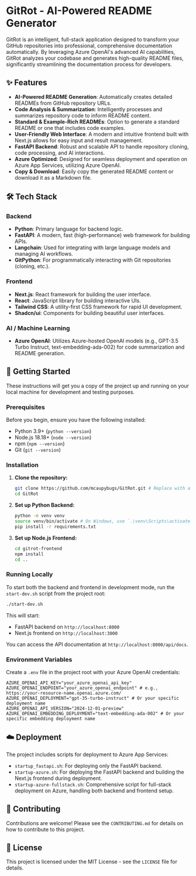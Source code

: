 # GitRot - AI-Powered README Generator

GitRot is an intelligent, full-stack application designed to transform your GitHub repositories into professional, comprehensive documentation automatically. By leveraging Azure OpenAI's advanced AI capabilities, GitRot analyzes your codebase and generates high-quality README files, significantly streamlining the documentation process for developers.

## ✨ Features

*   **AI-Powered README Generation**: Automatically creates detailed READMEs from GitHub repository URLs.
*   **Code Analysis & Summarization**: Intelligently processes and summarizes repository code to inform README content.
*   **Standard & Example-Rich READMEs**: Option to generate a standard README or one that includes code examples.
*   **User-Friendly Web Interface**: A modern and intuitive frontend built with Next.js allows for easy input and result management.
*   **FastAPI Backend**: Robust and scalable API to handle repository cloning, code processing, and AI interactions.
*   **Azure Optimized**: Designed for seamless deployment and operation on Azure App Services, utilizing Azure OpenAI.
*   **Copy & Download**: Easily copy the generated README content or download it as a Markdown file.

## 🛠️ Tech Stack

### Backend

*   **Python**: Primary language for backend logic.
*   **FastAPI**: A modern, fast (high-performance) web framework for building APIs.
*   **Langchain**: Used for integrating with large language models and managing AI workflows.
*   **GitPython**: For programmatically interacting with Git repositories (cloning, etc.).

### Frontend

*   **Next.js**: React framework for building the user interface.
*   **React**: JavaScript library for building interactive UIs.
*   **Tailwind CSS**: A utility-first CSS framework for rapid UI development.
*   **Shadcn/ui**: Components for building beautiful user interfaces.

### AI / Machine Learning

*   **Azure OpenAI**: Utilizes Azure-hosted OpenAI models (e.g., GPT-3.5 Turbo Instruct, text-embedding-ada-002) for code summarization and README generation.

## 🚀 Getting Started

These instructions will get you a copy of the project up and running on your local machine for development and testing purposes.

### Prerequisites

Before you begin, ensure you have the following installed:

*   Python 3.9+ (`python --version`)
*   Node.js 18.18+ (`node --version`)
*   npm (`npm --version`)
*   Git (`git --version`)

### Installation

1.  **Clone the repository:**

    ```bash
    git clone https://github.com/mcaupybugs/GitRot.git # Replace with actual repo URL
    cd GitRot
    ```

2.  **Set up Python Backend:**

    ```bash
    python -m venv venv
    source venv/bin/activate # On Windows, use `.\venv\Scripts\activate`
    pip install -r requirements.txt
    ```

3.  **Set up Node.js Frontend:**

    ```bash
    cd gitrot-frontend
    npm install
    cd ..
    ```

### Running Locally

To start both the backend and frontend in development mode, run the `start-dev.sh` script from the project root:

```bash
./start-dev.sh
```

This will start:
*   FastAPI backend on `http://localhost:8000`
*   Next.js frontend on `http://localhost:3000`

You can access the API documentation at `http://localhost:8000/api/docs`.

### Environment Variables

Create a `.env` file in the project root with your Azure OpenAI credentials:

```dotenv
AZURE_OPENAI_API_KEY="your_azure_openai_api_key"
AZURE_OPENAI_ENDPOINT="your_azure_openai_endpoint" # e.g., https://your-resource-name.openai.azure.com/
AZURE_OPENAI_DEPLOYMENT="gpt-35-turbo-instruct" # Or your specific deployment name
AZURE_OPENAI_API_VERSION="2024-12-01-preview"
AZURE_OPENAI_EMBEDDING_DEPLOYMENT="text-embedding-ada-002" # Or your specific embedding deployment name
```

## ☁️ Deployment

The project includes scripts for deployment to Azure App Services:

*   `startup_fastapi.sh`: For deploying only the FastAPI backend.
*   `startup-azure.sh`: For deploying the FastAPI backend and building the Next.js frontend during deployment.
*   `startup-azure-fullstack.sh`: Comprehensive script for full-stack deployment on Azure, handling both backend and frontend setup.

## 🤝 Contributing

Contributions are welcome! Please see the `CONTRIBUTING.md` for details on how to contribute to this project.

## 📄 License

This project is licensed under the MIT License - see the `LICENSE` file for details. 